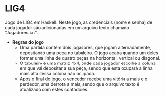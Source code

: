 # LIG4
Jogo de LIG4 em Haskell. Neste jogo, as credenciais (nome e senha) de cada jogador são adicionadas em um arquivo texto chamado "Jogadores.txt".

- **Regras do jogo**
  - Uma partida contém dois jogadores, que jogam alternadamente, depositando uma peça no tabuleiro. O jogo acaba quando um deles formar uma linha de quatro peças na horizontal, vertical ou diagonal.
  - O tabuleiro é uma matriz 4x4, onde cada jogador escolhe a coluna em que vai depositar a sua peça, sendo que esta ocupará a linha mais alta dessa coluna não ocupada.
  - Após o final do jogo, o vencedor recebe uma vitória a mais e o perdedor, uma derrota a mais, sendo que o arquivo texto é atualizado com estes contadores. 
